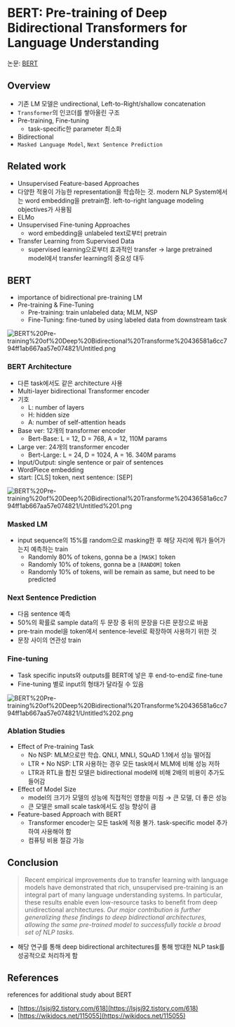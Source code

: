 # BERT: Pre-training of Deep Bidirectional Transformers for Language Understanding

논문: [BERT](https://arxiv.org/pdf/1810.04805.pdf)

## Overview


- 기존 LM 모델은 undirectional, Left-to-Right/shallow concatenation
- `Transformer`의 인코더를 쌓아올린 구조
- Pre-training, Fine-tuning
    - task-specific한 parameter 최소화
- Bidirectional
- `Masked Language Model`, `Next Sentence Prediction`

## Related work


- Unsupervised Feature-based Approaches
- 다양한 적용이 가능한 representation을 학습하는 것. modern NLP System에서는 word embedding을 pretrain함. left-to-right language modeling objectives가 사용됨
- ELMo
- Unsupervised Fine-tuning Approaches
    - word embedding을 unlabeled text로부터 pretrain
- Transfer Learning from Supervised Data
    - supervised learning으로부터 효과적인 transfer → large pretrained model에서 transfer learning의 중요성 대두

## BERT


- importance of bidirectional pre-training LM
- Pre-training & Fine-Tuning
    - Pre-training: train unlabeled data; MLM, NSP
    - Fine-Tuning: fine-tuned by using labeled data from downstream task

![BERT%20Pre-training%20of%20Deep%20Bidirectional%20Transforme%20436581a6cc794ff1ab667aa57e074821/Untitled.png](https://www.notion.so/BERT-Pre-training-of-Deep-Bidirectional-Transformers-for-Language-Understanding-141bc44d11034d0bb6229e26d9d50788#436581a6cc794ff1ab667aa57e074821)

### BERT Architecture

- 다른 task에서도 같은 architecture 사용
- Multi-layer bidirectional Transformer encoder
- 기호
    - L: number of layers
    - H: hidden size
    - A: number of self-attention heads
- Base ver: 12개의 transformer encoder
    - Bert-Base: L = 12, D = 768, A = 12, 110M params
- Large ver: 24개의 transformer encoder
    - Bert-Large: L = 24, D = 1024, A = 16. 340M params
- Input/Output: single sentence or pair of sentences
- WordPiece embedding
- start: [CLS] token, next sentence: [SEP]

![BERT%20Pre-training%20of%20Deep%20Bidirectional%20Transforme%20436581a6cc794ff1ab667aa57e074821/Untitled%201.png](https://www.notion.so/BERT-Pre-training-of-Deep-Bidirectional-Transformers-for-Language-Understanding-141bc44d11034d0bb6229e26d9d50788#53319570af6047d99374612cc0deb592)

### Masked LM

- input sequence의 15%를 random으로 masking한 후 해당 자리에 뭐가 들어가는지 예측하는 train
    - Randomly 80% of tokens, gonna be a `[MASK]` token
    - Randomly 10% of tokens, gonna be a `[RANDOM]` token
    - Randomly 10% of tokens, will be remain as same, but need to be predicted

### Next Sentence Prediction

- 다음 sentence 예측
- 50%의 확률로 sample data의 두 문장 중 뒤의 문장을 다른 문장으로 바꿈
- pre-train model을 token에서 sentence-level로 확장하여 사용하기 위한 것
- 문장 사이의 연관성 train

### Fine-tuning

- Task specific inputs와 outputs를 BERT에 넣은 후 end-to-end로 fine-tune
- Fine-tuning 별로 input의 형태가 달라질 수 있음

![BERT%20Pre-training%20of%20Deep%20Bidirectional%20Transforme%20436581a6cc794ff1ab667aa57e074821/Untitled%202.png](https://www.notion.so/BERT-Pre-training-of-Deep-Bidirectional-Transformers-for-Language-Understanding-141bc44d11034d0bb6229e26d9d50788#b5047095491345ea99708e969e900b65)

### Ablation Studies

- Effect of Pre-training Task
    - No NSP: MLM으로만 학습. QNLI, MNLI, SQuAD 1.1에서 성능 떨어짐
    - LTR + No NSP: LTR 사용하는 경우 모든 task에서 MLM에 비해 성능 저하
    - LTR과 RTL을 합친 모델은 bidirectional model에 비해 2배의 비용이 추가도 들어감
- Effect of Model Size
    - model의 크기가 모델의 성능에 직접적인 영향을 미침 → 큰 모델, 더 좋은 성능
    - 큰 모델은 small scale task에서도 성능 향상이 큼
- Feature-based Approach with BERT
    - Transformer encoder는 모든 task에 적용 불가. task-specific model 추가하여 사용해야 함
    - 컴퓨팅 비용 절감 가능

## Conclusion


> Recent empirical improvements due to transfer learning with language models have demonstrated that rich, unsupervised pre-training is an integral part of many language understanding systems. In particular, these results enable even low-resource tasks to benefit from deep unidirectional architectures. *Our major contribution is further generalizing these findings to deep bidirectional architectures, allowing the same pre-trained model to successfully tackle a broad set of NLP tasks.*

- 해당 연구를 통해 deep bidirectional architectures를 통해 방대한 NLP task를 성공적으로 처리하게 함

## References

references for additional study about BERT

- [https://lsjsj92.tistory.com/618](https://lsjsj92.tistory.com/618)
- [https://wikidocs.net/115055](https://wikidocs.net/115055)
